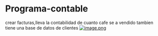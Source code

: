 # Programa-contable
crear facturas,lleva la contabilidad de cuanto cafe se a vendido tambien tiene una base de datos de clientes
[![image.png](https://i.postimg.cc/kg4JzSKv/image.png)](https://postimg.cc/6ykxGyH8)
